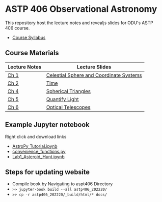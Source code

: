 # ASTP 406 Observational Astronomy
This repository host the lecture notes and revealjs slides for ODU's ASTP 406 course.

- [Course Syllabus](./astp406_202220/_build/html/index.html)

## Course Materials

| Lecture Notes | Lecture Slides |
|---------------|----------------|
| [Ch 1](./Ch01_Celestial_Sphere_and_Coordinate_Systems/Ch01_Lecture_Notes.pdf) | [Celestial Sphere and Coordinate Systems](./Ch01_Celestial_Sphere_and_Coordinate_Systems/Ch01_slides.html) |
| [Ch 2](./Ch02_Time/Ch02_Lecture_Notes.pdf) | [Time](./Ch02_Time/Ch02_slides.html) |
| [Ch 4](./Ch04_Spherical_Triangle/Ch04_Lecture_Notes.pdf) | [Spherical Triangles](./Ch04_Spherical_Triangle/Ch04_slides.html) |
| [Ch 5](./Ch05_Quantify_Light/Ch05_Reading_Notes.pdf) | [Quantify Light](./Ch05_Quantify_Light/Ch05_slides.html) |
| [Ch 6](./Ch06_Optical_Telescopes/Ch06_Optical_Telescopes/Ch06_Lecture_Notes.pdf) | [Optical Telescopes](./Ch06_Optical_Telescopes/Ch06_slides.html) |




## Example Jupyter notebook
Right click and download links
- [AstroPy_Tutorial.ipynb](AstroPy_Tutorial.ipynb) 
- [convenience_functions.py](convenience_functions.py) 
- [Lab1_Asteroid_Hunt.ipynb](Lab1_Asteroid_Hunt.ipynb)


## Steps for updating website
- Compile book by Navigating to aspt406 Directory
- `>> jupyter-book build --all astp406_202220/`
- `>> cp -r astp406_202220/_build/html/* docs/`
